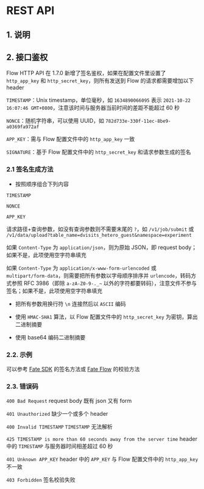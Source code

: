 # REST API

## 1. 说明

## 2. 接口鉴权

Flow HTTP API 在 1.7.0 新增了签名鉴权，如果在配置文件里设置了 `http_app_key` 和 `http_secret_key`，则所有发送到 Flow 的请求都需要增加以下 header

`TIMESTAMP`：Unix timestamp，单位毫秒，如 `1634890066095` 表示 `2021-10-22 16:07:46 GMT+0800`，注意该时间与服务器当前时间的差距不能超过 60 秒

`NONCE`：随机字符串，可以使用 UUID，如 `782d733e-330f-11ec-8be9-a0369fa972af`

`APP_KEY`：需与 Flow 配置文件中的 `http_app_key` 一致

`SIGNATURE`：基于 Flow 配置文件中的 `http_secret_key` 和请求参数生成的签名

### 2.1 签名生成方法

- 按照顺序组合下列内容

`TIMESTAMP`

`NONCE`

`APP_KEY`

请求路径+查询参数，如没有查询参数则不需要末尾的 `?`，如 `/v1/job/submit` 或 `/v1/data/upload?table_name=dvisits_hetero_guest&namespace=experiment`

如果 `Content-Type` 为 `application/json`，则为原始 JSON，即 request body；如果不是，此项使用空字符串填充

如果 `Content-Type` 为 `application/x-www-form-urlencoded` 或 `multipart/form-data`，则需要把所有参数以字母顺序排序并 `urlencode`，转码方式参照 RFC 3986（即除 `a-zA-Z0-9-._~` 以外的字符都要转码），注意文件不参与签名；如果不是，此项使用空字符串填充

- 把所有参数用换行符 `\n` 连接然后以 `ASCII` 编码

- 使用 `HMAC-SHA1` 算法，以 Flow 配置文件中的 `http_secret_key` 为密钥，算出二进制摘要

- 使用 base64 编码二进制摘要

### 2.2. 示例

可以参考 [Fate SDK](https://github.com/FederatedAI/FATE/blob/develop-1.7/python/fate_client/flow_sdk/client/base.py#L63) 的签名方法或 [Fate Flow](https://github.com/FederatedAI/FATE-Flow/blob/develop-1.7.0/python/fate_flow/apps/__init__.py#L104) 的校验方法

### 2.3. 错误码

`400 Bad Request` request body 既有 json 又有 form

`401 Unauthorized` 缺少一个或多个 header

`400 Invalid TIMESTAMP` `TIMESTAMP` 无法解析

`425 TIMESTAMP is more than 60 seconds away from the server time` header 中的 `TIMESTAMP` 与服务器时间相差超过 60 秒

`401 Unknown APP_KEY` header 中的 `APP_KEY` 与 Flow 配置文件中的 `http_app_key` 不一致

`403 Forbidden` 签名校验失败
